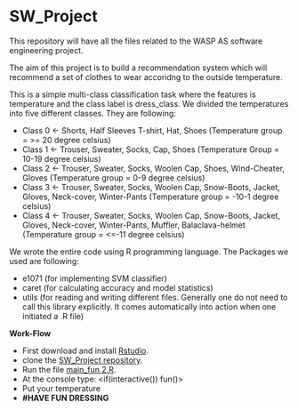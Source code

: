 # SW_Project
This repository will have all the files related to the WASP AS software engineering project.

The aim of this project is to build a recommendation system which will recommend a set of clothes to wear accoridng to the outside temperature.

This is a simple multi-class classification task where the features is temperature and the class label is dress_class. We divided the temperatures into five different classes. They are following:
* Class 0 <- Shorts, Half Sleeves T-shirt, Hat, Shoes (Temperature group = >= 20 degree celsius)
* Class 1 <- Trouser, Sweater, Socks, Cap, Shoes (Temperature Group = 10-19 degree celsius)
* Class 2 <- Trouser, Sweater, Socks, Woolen Cap, Shoes, Wind-Cheater, Gloves (Temperature group = 0-9 degree celsius)
* Class 3 <- Trouser, Sweater, Socks, Woolen Cap, Snow-Boots, Jacket, Gloves, Neck-cover, Winter-Pants (Temperature group = -10-1 degree celsius)
* Class 4 <- Trouser, Sweater, Socks, Woolen Cap, Snow-Boots, Jacket, Gloves, Neck-cover, Winter-Pants, Muffler, Balaclava-helmet (Temperature group = <=-11 degree celsius)

We wrote the entire code using R programming language. The Packages we used are following:
* e1071 (for implementing SVM classifier)
* caret (for calculating accuracy and model statistics)
* utils (for reading and writing different files. Generally one do not need to call this library explicitly. It comes automatically into action when one initiated a .R file)


**Work-Flow**
* First download and install [Rstudio](https://rstudio-education.github.io/hopr/starting.html).
* clone the [SW_Project repository](https://github.com/Suvixx/SW_Project).
* Run the file [main_fun 2.R](https://github.com/Suvixx/SW_Project/blob/main/main_fun%202.R).
* At the console type: <if(interactive()) fun()>
* Put your temperature
* **#HAVE FUN DRESSING**
